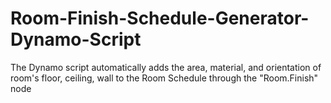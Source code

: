 # Room-Finish-Schedule-Generator-Dynamo-Script
The Dynamo script automatically adds the area, material, and orientation of room's floor, ceiling, wall to the Room Schedule through the "Room.Finish" node
